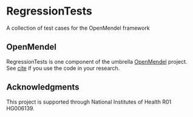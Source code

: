 # RegressionTests
A collection of test cases for the OpenMendel framework

## OpenMendel
RegressionTests is one component of the umbrella [OpenMendel](https://github.com/OpenMendel) project. See [cite]() if you use the code in your research.    

## Acknowledgments
This project is supported through National Institutes of Health R01 HG006139.
